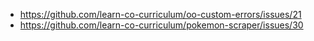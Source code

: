 * https://github.com/learn-co-curriculum/oo-custom-errors/issues/21
* https://github.com/learn-co-curriculum/pokemon-scraper/issues/30
